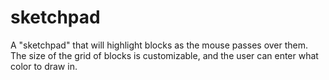 # sketchpad
A "sketchpad" that will highlight blocks as the mouse passes over them.  The size of the grid of blocks is customizable, and the user can enter what color to draw in.
